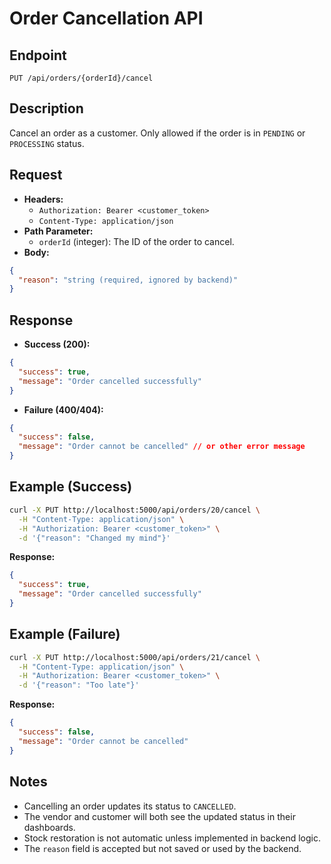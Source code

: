 # Order Cancellation API

## Endpoint

`PUT /api/orders/{orderId}/cancel`

## Description
Cancel an order as a customer. Only allowed if the order is in `PENDING` or `PROCESSING` status.

## Request
- **Headers:**
  - `Authorization: Bearer <customer_token>`
  - `Content-Type: application/json`
- **Path Parameter:**
  - `orderId` (integer): The ID of the order to cancel.
- **Body:**
```json
{
  "reason": "string (required, ignored by backend)"
}
```

## Response
- **Success (200):**
```json
{
  "success": true,
  "message": "Order cancelled successfully"
}
```
- **Failure (400/404):**
```json
{
  "success": false,
  "message": "Order cannot be cancelled" // or other error message
}
```

## Example (Success)
```bash
curl -X PUT http://localhost:5000/api/orders/20/cancel \
  -H "Content-Type: application/json" \
  -H "Authorization: Bearer <customer_token>" \
  -d '{"reason": "Changed my mind"}'
```
**Response:**
```json
{
  "success": true,
  "message": "Order cancelled successfully"
}
```

## Example (Failure)
```bash
curl -X PUT http://localhost:5000/api/orders/21/cancel \
  -H "Content-Type: application/json" \
  -H "Authorization: Bearer <customer_token>" \
  -d '{"reason": "Too late"}'
```
**Response:**
```json
{
  "success": false,
  "message": "Order cannot be cancelled"
}
```

## Notes
- Cancelling an order updates its status to `CANCELLED`.
- The vendor and customer will both see the updated status in their dashboards.
- Stock restoration is not automatic unless implemented in backend logic.
- The `reason` field is accepted but not saved or used by the backend. 